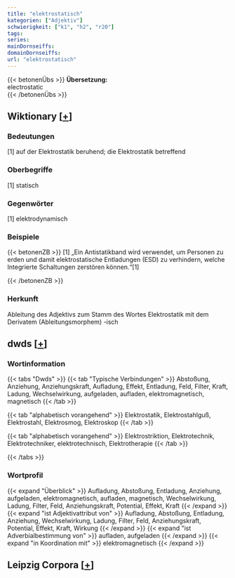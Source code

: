 ```yaml
---
title: "elektrostatisch"
kategorien: ["Adjektiv"]
schwierigkeit: ["k1", "h2", "r20"]
tags:
series:
mainDornseiffs:
domainDornseiffs:
url: "elektrostatisch"
---
```


{{< betonenÜbs >}}
**Übersetzung:**  
electrostatic  
{{< /betonenÜbs >}}

## Wiktionary [[+](https://de.wiktionary.org/wiki/elektrostatisch)]

### Bedeutungen
[1] auf der Elektrostatik beruhend; die Elektrostatik betreffend  

### Oberbegriffe
[1] statisch  

### Gegenwörter
[1] elektrodynamisch  

### Beispiele
{{< betonenZB >}}
[1] „Ein Antistatikband wird verwendet, um Personen zu erden und damit elektrostatische Entladungen (ESD) zu verhindern, welche Integrierte Schaltungen zerstören können.“[1]  

{{< /betonenZB >}}
### Herkunft
Ableitung des Adjektivs zum Stamm des Wortes Elektrostatik mit dem Derivatem (Ableitungsmorphem) -isch  



## dwds [[+](https://www.dwds.de/wb/elektrostatisch)]

### Wortinformation
{{< tabs "Dwds" >}}
{{< tab "Typische Verbindungen" >}}
Abstoßung, Anziehung, Anziehungskraft, Aufladung, Effekt, Entladung, Feld, Filter, Kraft, Ladung, Wechselwirkung, aufgeladen, aufladen, elektromagnetisch, magnetisch
{{< /tab >}}

{{< tab "alphabetisch vorangehend" >}}
Elektrostatik, Elektrostahlguß, Elektrostahl, Elektrosmog, Elektroskop
{{< /tab >}}

{{< tab "alphabetisch vorangehend" >}}
Elektrostriktion, Elektrotechnik, Elektrotechniker, elektrotechnisch, Elektrotherapie
{{< /tab >}}

{{< /tabs >}}

### Wortprofil
{{< expand "Überblick" >}} Aufladung, Abstoßung, Entladung, Anziehung, aufgeladen, elektromagnetisch, aufladen, magnetisch, Wechselwirkung, Ladung, Filter, Feld, Anziehungskraft, Potential, Effekt, Kraft {{< /expand >}}
{{< expand "ist Adjektivattribut von" >}} Aufladung, Abstoßung, Entladung, Anziehung, Wechselwirkung, Ladung, Filter, Feld, Anziehungskraft, Potential, Effekt, Kraft, Wirkung {{< /expand >}}
{{< expand "ist Adverbialbestimmung von" >}} aufladen, aufgeladen {{< /expand >}}
{{< expand "in Koordination mit" >}} elektromagnetisch {{< /expand >}}

## Leipzig Corpora [[+](https://corpora.uni-leipzig.de/en/res?word=elektrostatisch&corpusId=deu_newscrawl-public_2018)]

